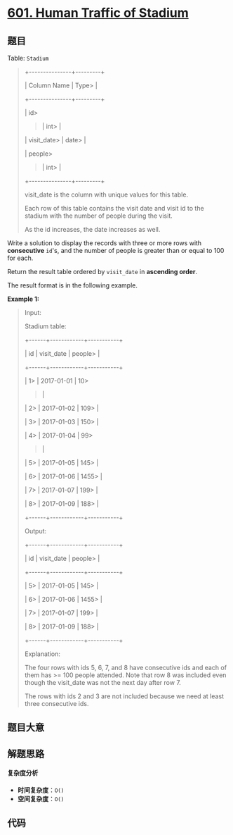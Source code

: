 # [601. Human Traffic of Stadium](https://leetcode.com/problems/human-traffic-of-stadium/)

## 题目

Table: `Stadium`

> +---------------+---------+
>
> | Column Name | Type>
> |
>
> +---------------+---------+
>
> | id>
>
> > | int>
> > |
>
> | visit_date>
> | date>
> |
>
> | people>
>
> > | int>
> > |
>
> +---------------+---------+
>
> visit_date is the column with unique values for this table.
>
> Each row of this table contains the visit date and visit id to the stadium with the number of people during the visit.
>
> As the id increases, the date increases as well.

Write a solution to display the records with three or more rows with
**consecutive** `id`'s, and the number of people is greater than or equal to
100 for each.

Return the result table ordered by `visit_date` in **ascending order**.

The result format is in the following example.

**Example 1:**

> Input:
>
> Stadium table:
>
> +------+------------+-----------+
>
> | id | visit_date | people>
> |
>
> +------+------------+-----------+
>
> | 1>
> | 2017-01-01 | 10>
>
> > |
>
> | 2>
> | 2017-01-02 | 109>
> |
>
> | 3>
> | 2017-01-03 | 150>
> |
>
> | 4>
> | 2017-01-04 | 99>
>
> > |
>
> | 5>
> | 2017-01-05 | 145>
> |
>
> | 6>
> | 2017-01-06 | 1455>
> |
>
> | 7>
> | 2017-01-07 | 199>
> |
>
> | 8>
> | 2017-01-09 | 188>
> |
>
> +------+------------+-----------+
>
> Output:
>
> +------+------------+-----------+
>
> | id | visit_date | people>
> |
>
> +------+------------+-----------+
>
> | 5>
> | 2017-01-05 | 145>
> |
>
> | 6>
> | 2017-01-06 | 1455>
> |
>
> | 7>
> | 2017-01-07 | 199>
> |
>
> | 8>
> | 2017-01-09 | 188>
> |
>
> +------+------------+-----------+
>
> Explanation:
>
> The four rows with ids 5, 6, 7, and 8 have consecutive ids and each of them has >= 100 people attended. Note that row 8 was included even though the visit_date was not the next day after row 7.
>
> The rows with ids 2 and 3 are not included because we need at least three consecutive ids.

## 题目大意

## 解题思路

#### 复杂度分析

- **时间复杂度**：`O()`
- **空间复杂度**：`O()`

## 代码

```javascript

```
